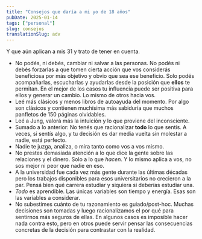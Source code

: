 ```yaml
---
title: "Consejos que daría a mi yo de 18 años"
pubDate: 2025-01-14
tags: ["personal"]
slug: consejos
translationSlug: adv
---
```


Y que aún aplican a mis 31 y trato de tener en cuenta.

- No podés, ni debés, cambiar ni salvar a las personas. No podés ni debés forzarlas a que tomen cierta acción que vos considerás beneficiosa por más objetivo y obvio que sea ese beneficio. Solo podés acompañarlas, escucharlas y ayudarlas desde la posición que **ellos** te permitan. En el mejor de los casos tu influencia puede ser positiva para ellos y generar un cambio. Lo mismo de otros hacia vos.
- Leé más clásicos y menos libros de autoayuda del momento. Por algo son clásicos y contienen muchísima más sabiduría que muchos panfletos de 150 páginas olvidables.
- Leé a Jung, valorá más la intuición y lo que proviene del inconsciente.
- Sumado a lo anterior: No tenés que racionalizar **todo** lo que sentís. A veces, si sentís algo, y tu decisión es dar media vuelta sin molestar a nadie, está perfecto.
- Nadie te juzga, analiza, o mira tanto como vos a vos mismo.
- No prestes demasiada atención a lo que dice la gente sobre las relaciones y el dinero. Solo a lo que *hacen*. Y lo mismo aplica a vos, no sos mejor ni peor que nadie en eso.
- A la universidad fue cada vez más gente durante las últimas décadas pero los trabajos disponibles para esos universitarios no crecieron a la par. Pensá bien qué carrera estudiar y siquiera si deberías estudiar una.
- _Todo_ es aprendible. Las únicas variables son tiempo y energía. Esas son las variables a considerar.
- No subestimes cuánto de tu razonamiento es guiado/post-hoc. Muchas decisiones son tomadas y luego racionalizamos el por qué para sentirnos más seguros de ellas. En algunos casos es imposible hacer nada contra esto, pero en otros puede servir pensar las consecuencias concretas de la decisión para contrastar con la realidad.
